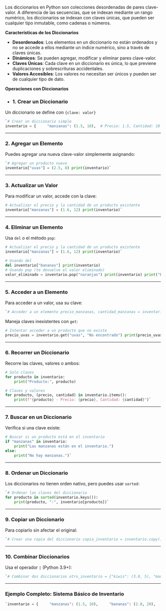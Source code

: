 Los diccionarios en Python son colecciones desordenadas de pares clave-valor. A diferencia de las secuencias, que se indexan mediante un rango numérico, los diccionarios se indexan con claves únicas, que pueden ser cualquier tipo inmutable, como cadenas o números.

**Características de los Diccionarios**

- **Desordenados**: Los elementos en un diccionario no están ordenados y no se accede a ellos mediante un índice numérico, sino a través de claves únicas.
- **Dinámicos**: Se pueden agregar, modificar y eliminar pares clave-valor.
- **Claves Únicas**: Cada clave en un diccionario es única, lo que previene duplicaciones y sobrescrituras accidentales.
- **Valores Accesibles**: Los valores no necesitan ser únicos y pueden ser de cualquier tipo de dato.

**Operaciones con Diccionarios**

- ### 1. **Crear un Diccionario**

Un diccionario se define con `{clave: valor}`
```python
`# Crear un diccionario simple 
inventario = {     "manzanas": (1.5, 10),  # Precio: 1.5, Cantidad: 10     "bananas": (2.0, 20),     "naranjas": (1.8, 15) } print(inventario)`
```
---

### 2. **Agregar un Elemento**
Puedes agregar una nueva clave-valor simplemente asignando:
```python
`# Agregar un producto nuevo 
inventario["uvas"] = (2.5, 8) print(inventario)`
```
---
### 3. **Actualizar un Valor**
Para modificar un valor, accede con la clave:
```python
# Actualizar el precio y la cantidad de un producto existente
inventario["manzanas"] = (1.6, 12) print(inventario)`
```
---
### 4. **Eliminar un Elemento**
Usa `del` o el método `pop`:
```python
# Actualizar el precio y la cantidad de un producto existente 
inventario["manzanas"] = (1.6, 12) print(inventario)`

# Usando del 
del inventario["bananas"] print(inventario)  
# Usando pop (te devuelve el valor eliminado) 
valor_eliminado = inventario.pop("naranjas") print(inventario) print("Elemento eliminado:", valor_eliminado)`
```
---
### 5. **Acceder a un Elemento**
Para acceder a un valor, usa su clave:
```python
`# Acceder a un elemento precio_manzanas, cantidad_manzanas = inventario["manzanas"] print("Precio de manzanas:", precio_manzanas) print("Cantidad de manzanas:", cantidad_manzanas)`
```
Maneja claves inexistentes con `get`:
```python
# Intentar acceder a un producto que no existe 
precio_uvas = inventario.get("uvas", "No encontrado") print(precio_uvas)`
```
---
### 6. **Recorrer un Diccionario**
Recorre las claves, valores o ambos:
```python
# Solo claves 
for producto in inventario:     
	print("Producto:", producto)  

# Claves y valores 
for producto, (precio, cantidad) in inventario.items():     
	print(f"{producto} - Precio: {precio}, Cantidad: {cantidad}")`
```
---
### 7. **Buscar en un Diccionario**
Verifica si una clave existe:
```python
# Buscar si un producto está en el inventario 
if "manzanas" in inventario:     
	print("Las manzanas están en el inventario.") 
else:     
	print("No hay manzanas.")`
```
---

### 8. **Ordenar un Diccionario**
Los diccionarios no tienen orden nativo, pero puedes usar `sorted`:
```python
`# Ordenar las claves del diccionario 
for producto in sorted(inventario.keys()): 
	print(producto, ":", inventario[producto])`
```
---

### 9. **Copiar un Diccionario**
Para copiarlo sin afectar el original:
```python
`# Crear una copia del diccionario copia_inventario = inventario.copy() copia_inventario["manzanas"] = (1.2, 5)  # Modificar la copia print("Original:", inventario) print("Copia:", copia_inventario)`
```
---

### 10. **Combinar Diccionarios**
Usa el operador `|` (Python 3.9+):
```python
`# Combinar dos diccionarios otro_inventario = {"kiwis": (3.0, 5), "mangos": (2.8, 7)} inventario_actualizado = inventario | otro_inventario print(inventario_actualizado)`
```
---

### Ejemplo Completo: Sistema Básico de Inventario
```python
`inventario = {     "manzanas": (1.5, 10),     "bananas": (2.0, 20),     "naranjas": (1.8, 15) }  # Agregar un nuevo producto inventario["uvas"] = (2.5, 8)  # Actualizar el precio y la cantidad de un producto existente inventario["manzanas"] = (1.6, 12)  # Mostrar todos los productos for producto, (precio, cantidad) in inventario.items():     print(f"{producto} - Precio: {precio}, Cantidad: {cantidad}")  # Eliminar un producto inventario.pop("bananas", None) print("\nInventario actualizado:", inventario)`
```